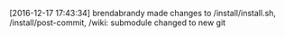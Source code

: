 [2016-12-17 17:43:34] brendabrandy made changes to /install/install.sh, /install/post-commit, /wiki: submodule changed to new git


